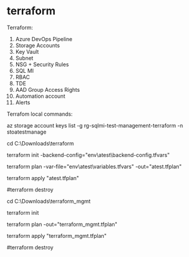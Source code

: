 # terraform

Terraform:
1. Azure DevOps Pipeline
2. Storage Accounts
3. Key Vault
4. Subnet
5. NSG + Security Rules
6. SQL MI
7. RBAC
8. TDE
9. AAD Group Access Rights
10. Automation account
11. Alerts

Terrafom local commands:

az storage account keys list -g rg-sqlmi-test-management-terraform -n stoatestmanage

cd C:\Downloads\terraform

terraform init -backend-config="env\atest\backend-config.tfvars"

terraform plan -var-file="env\atest\variables.tfvars" -out="atest.tfplan"

terraform apply "atest.tfplan"

#terraform destroy

cd C:\Downloads\terraform_mgmt

terraform init

terraform plan -out="terraform_mgmt.tfplan"

terraform apply "terraform_mgmt.tfplan"

#terraform destroy
